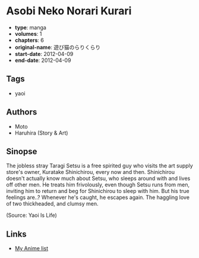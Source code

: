 # Asobi Neko Norari Kurari

-   **type**: manga
-   **volumes**: 1
-   **chapters**: 6
-   **original-name**: 遊び猫のらりくらり
-   **start-date**: 2012-04-09
-   **end-date**: 2012-04-09

## Tags

-   yaoi

## Authors

-   Moto
-   Haruhira (Story & Art)

## Sinopse

The jobless stray Taragi Setsu is a free spirited guy who visits the art supply store's owner, Kuratake Shinichirou, every now and then. Shinichirou doesn't actually know much about Setsu, who sleeps around with and lives off other men. He treats him frivolously, even though Setsu runs from men, inviting him to return and beg for Shinichirou to sleep with him. But his true feelings are..? Whenever he's caught, he escapes again. The haggling love of two thickheaded, and clumsy men.

(Source: Yaoi Is Life)

## Links

-   [My Anime list](https://myanimelist.net/manga/85151/Asobi_Neko_Norari_Kurari)
